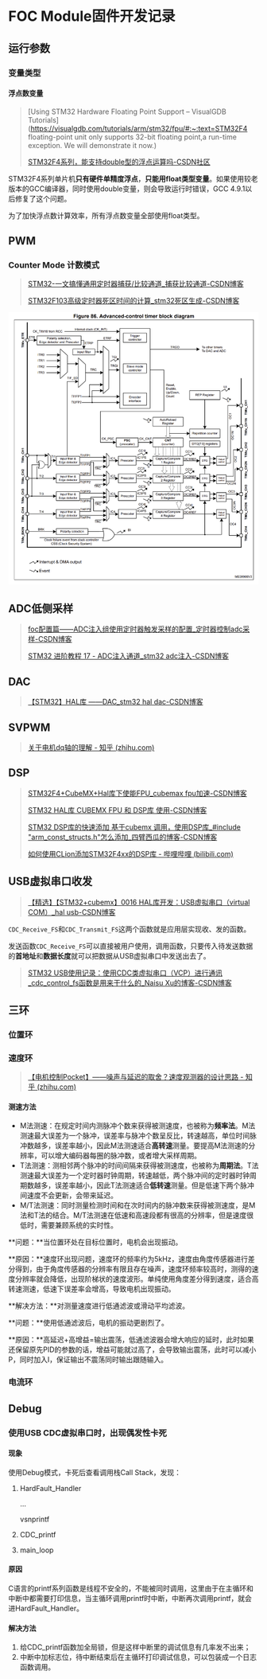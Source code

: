 # FOC Module固件开发记录

## 运行参数

### 变量类型

#### 浮点数变量

> [Using STM32 Hardware Floating Point Support – VisualGDB Tutorials](https://visualgdb.com/tutorials/arm/stm32/fpu/#:~:text=STM32F4 floating-point unit only supports 32-bit floating point,a run-time exception. We will demonstrate it now.)
>
> [STM32F4系列，能支持double型的浮点运算吗-CSDN社区](https://bbs.csdn.net/topics/392629095)

STM32F4系列单片机**只有硬件单精度浮点**，**只能用float类型变量**。如果使用较老版本的GCC编译器，同时使用double变量，则会导致运行时错误，GCC 4.9.1以后修复了这个问题。

为了加快浮点数计算效率，所有浮点数变量全部使用float类型。

## PWM

### Counter Mode 计数模式

> [STM32-一文搞懂通用定时器捕获/比较通道_捕获比较通道-CSDN博客](https://blog.csdn.net/wei348144881/article/details/109091539)
>
> [STM32F103高级定时器死区时间的计算_stm32死区生成-CSDN博客](https://blog.csdn.net/geek_monkey/article/details/82809931)

![image-20230926215739656](_media/image-20230926215739656.png)

## ADC低侧采样

> [foc配置篇——ADC注入组使用定时器触发采样的配置_定时器控制adc采样-CSDN博客](https://blog.csdn.net/jdhfusk/article/details/126201653)
>
> [STM32 进阶教程 17 - ADC注入通道_stm32 adc注入-CSDN博客](https://blog.csdn.net/zhanglifu3601881/article/details/97613959)

## DAC

> [【STM32】HAL库 ——DAC_stm32 hal dac-CSDN博客](https://blog.csdn.net/Qxiaofei_/article/details/119108963)

## SVPWM

> [关于电机dq轴的理解 - 知乎 (zhihu.com)](https://zhuanlan.zhihu.com/p/641738156)

## DSP

> [STM32F4+CubeMX+Hal库下使能FPU_cubemax fpu加速-CSDN博客](https://blog.csdn.net/jaysur/article/details/108928490)
>
> [STM32 HAL库 CUBEMX FPU 和 DSP库 使用-CSDN博客](https://blog.csdn.net/yuleitao/article/details/105621492)
>
> [STM32 DSP库的快速添加 基于cubemx 调用，使用DSP库_#include "arm_const_structs.h"怎么添加_四臂西瓜的博客-CSDN博客](https://blog.csdn.net/qq_34022877/article/details/117855263)
>
> [如何使用CLion添加STM32F4xx的DSP库 - 哔哩哔哩 (bilibili.com)](https://www.bilibili.com/read/cv19024271/?spm_id_from=333.999.0.0)

## USB虚拟串口收发

> [【精选】【STM32+cubemx】0016 HAL库开发：USB虚拟串口（virtual COM）_hal usb-CSDN博客](https://blog.csdn.net/little_grapes/article/details/121549875)

`CDC_Receive_FS`和`CDC_Transmit_FS`这两个函数就是应用层实现收、发的函数。

发送函数`CDC_Receive_FS`可以直接被用户使用，调用函数，只要传入待发送数据的**首地址**和**数据长度**就可以把数据从USB虚拟串口中发送出去了。

> [STM32 USB使用记录：使用CDC类虚拟串口（VCP）进行通讯_cdc_control_fs函数是用来干什么的_Naisu Xu的博客-CSDN博客](https://blog.csdn.net/Naisu_kun/article/details/118192032)

## 三环

### 位置环

### 速度环

> [【电机控制Pocket】——噪声与延迟的取舍？速度观测器的设计思路 - 知乎 (zhihu.com)](https://zhuanlan.zhihu.com/p/464180273)

#### 测速方法

- M法测速：在规定时间内测脉冲个数来获得被测速度，也被称为**频率法**。M法测速最大误差为一个脉冲，误差率与脉冲个数呈反比，转速越高，单位时间脉冲数越多，误差率越小，因此M法测速适合**高转速**测量。要提高M法测速的分辨率，可以增大编码器每圈的脉冲数，或者增大采样周期。
- T法测速：测相邻两个脉冲的时间间隔来获得被测速度，也被称为**周期法**。T法测速最大误差为一个定时器时钟周期，转速越低，两个脉冲间的定时器时钟周期数越多，误差率越小，因此T法测速适合**低转速**测量。但是低速下两个脉冲间速度不会更新，会带来延迟。
- M/T法测速：同时测量检测时间和在次时间内的脉冲数来获得被测速度，是M法和T法的结合。M/T法测速在低速和高速段都有很高的分辨率，但是速度很低时，需要兼顾系统的实时性。

**问题：**当位置环处在目标位置时，电机会出现振动。

**原因：**速度环出现问题，速度环的频率约为5kHz，速度由角度传感器进行差分得到，由于角度传感器的分辨率有限且存在噪声，速度环频率较高时，测得的速度分辨率就会降低，出现阶梯状的速度波形。单纯使用角度差分得到速度，适合高转速测速，低速下误差率会增高，导致电机出现振动。

**解决方法：**对测量速度进行低通滤波或滑动平均滤波。

**问题：**使用低通滤波后，电机的振动更剧烈了。

**原因：**高延迟+高增益=输出震荡，低通滤波器会增大响应的延时，此时如果还保留原先PID的参数的话，增益可能就过高了，会导致输出震荡，此时可以减小P，同时加入I，保证输出不震荡同时输出跟随输入。

### 电流环

## Debug

### 使用USB CDC虚拟串口时，出现偶发性卡死

#### 现象

使用Debug模式，卡死后查看调用栈Call Stack，发现：

1. HardFault_Handler

    ...

    vsnprintf

2. CDC_printf

3. main_loop

#### 原因

C语言的printf系列函数是线程不安全的，不能被同时调用，这里由于在主循环和中断中都需要打印信息，当主循环调用printf时中断，中断再次调用printf，就会进HardFault_Handler。

#### 解决方法

1. 给CDC_printf函数加全局锁，但是这样中断里的调试信息有几率发不出来；
2. 中断中加标志位，待中断结束后在主循环打印调试信息，可以包装成一个日志函数调用。